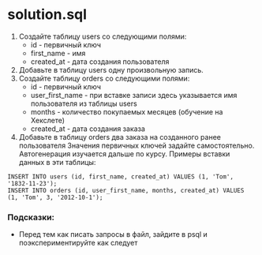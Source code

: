 # solution.sql
1. Создайте таблицу users со следующими полями:
   - id - первичный ключ
   - first_name - имя
   - created_at - дата создания пользователя
2. Добавьте в таблицу users одну произвольную запись.
3. Создайте таблицу orders со следующими полями:
   - id - первичный ключ
   - user_first_name - при вставке записи здесь указывается имя пользователя из таблицы users
   - months - количество покупаемых месяцев (обучение на Хекслете)
   - created_at - дата создания заказа
4. Добавьте в таблицу orders два заказа на созданного ранее пользователя
Значения первичных ключей задайте самостоятельно. Автогенерация изучается дальше по курсу. Примеры вставки данных в эти таблицы:

```
INSERT INTO users (id, first_name, created_at) VALUES (1, 'Tom', '1832-11-23');
INSERT INTO orders (id, user_first_name, months, created_at) VALUES (1, 'Tom', 3, '2012-10-1');
```
### Подсказки:

- Перед тем как писать запросы в файл, зайдите в psql и поэкспериментируйте как следует
